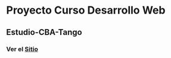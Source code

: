 # Proyecto Curso Desarrollo Web
## Estudio-CBA-Tango
### Ver el [Sitio](https://virginiaco.github.io/Estudio-CBA-Tango/)